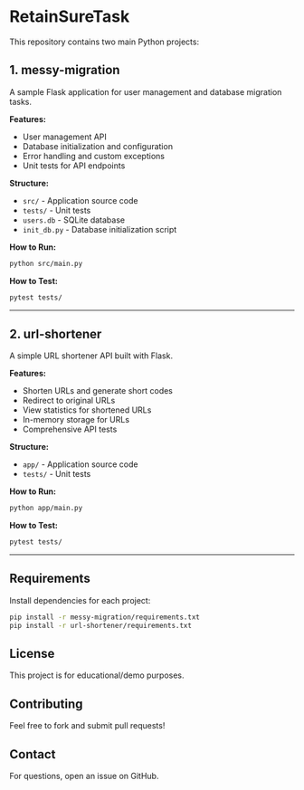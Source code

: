 # RetainSureTask

This repository contains two main Python projects:

## 1. messy-migration
A sample Flask application for user management and database migration tasks.

**Features:**
- User management API
- Database initialization and configuration
- Error handling and custom exceptions
- Unit tests for API endpoints

**Structure:**
- `src/` - Application source code
- `tests/` - Unit tests
- `users.db` - SQLite database
- `init_db.py` - Database initialization script

**How to Run:**
```bash
python src/main.py
```

**How to Test:**
```bash
pytest tests/
```

---

## 2. url-shortener
A simple URL shortener API built with Flask.

**Features:**
- Shorten URLs and generate short codes
- Redirect to original URLs
- View statistics for shortened URLs
- In-memory storage for URLs
- Comprehensive API tests

**Structure:**
- `app/` - Application source code
- `tests/` - Unit tests

**How to Run:**
```bash
python app/main.py
```

**How to Test:**
```bash
pytest tests/
```

---

## Requirements
Install dependencies for each project:
```bash
pip install -r messy-migration/requirements.txt
pip install -r url-shortener/requirements.txt
```

## License
This project is for educational/demo purposes.

## Contributing
Feel free to fork and submit pull requests!

## Contact
For questions, open an issue on GitHub.
